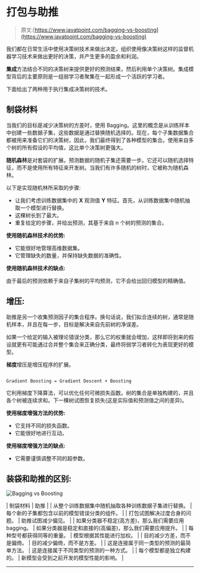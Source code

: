 # 打包与助推

> 原文:[https://www.javatpoint.com/bagging-vs-boosting](https://www.javatpoint.com/bagging-vs-boosting)

我们都在日常生活中使用决策树技术来做出决定。组织使用像决策树这样的监督机器学习技术来做出更好的决策，并产生更多的盈余和利润。

**集成**方法结合不同的决策树来提供更好的预测结果，然后利用单个决策树。集成模型背后的主要原则是一组弱学习者聚集在一起形成一个活跃的学习者。

下面给出了两种用于执行集成决策树的技术。

## 制袋材料

当我们的目标是减少决策树的方差时，使用 Bagging。这里的概念是从训练样本中创建一些数据子集，这些数据是通过替换随机选择的。现在，每个子集数据集合都被用来准备它们的决策树，因此，我们最终得到了各种模型的集合。使用来自多个树的所有假设的平均值，这比单个决策树更强大。

**随机森林**是对套袋的扩展。预测数据的随机子集还需要一步。它还可以随机选择特征，而不是使用所有特征来开发树。当我们有许多随机的树时，它被称为随机森林。

以下是实现随机林所采取的步骤:

*   让我们考虑训练数据集中的 **X** 观测值 **Y** 特征。首先，从训练数据集中随机抽取一个模型进行替换。
*   这棵树长到了最大。
*   重复给定的步骤，并给出预测，其基于来自 n 个树的预测的集合。

**使用随机森林技术的优势:**

*   它能很好地管理高维数据集。
*   它管理缺失的数量，并保持缺失数据的准确性。

**使用随机森林技术的缺点:**

由于最后的预测依赖于来自子集树的平均预测，它不会给出回归模型的精确值。

## 增压:

助推是另一个收集预测因子的集合程序。换句话说，我们拟合连续的树，通常是随机样本，并且在每一步，目标是解决来自先前树的净误差。

如果一个给定的输入被理论错误分类，那么它的权重就会增加，这样即将到来的假设就更有可能通过合并整个集合来正确分类，最终将弱学习者转化为表现更好的模型。

**梯度**增压是增压程序的扩展。

```

Gradient Boosting = Gradient Descent + Boosting

```

它利用梯度下降算法，可以优化任何可微损失函数。树的集合是单独构建的，并且各个树被连续求和。下一棵树试图恢复损失(这是实际值和预测值之间的差异)。

**使用梯度增强方法的优势:**

*   它支持不同的损失函数。
*   它能很好地进行互动。

**使用梯度增强方法的缺点:**

*   它需要谨慎调整不同的超参数。

## 装袋和助推的区别:

![Bagging vs Boosting](../Images/a2814ab5c64566f5eb75b3cf68654337.png)

| 制袋材料 | 助推 |
| 从整个训练数据集中随机抽取各种训练数据子集进行替换。 | 每个新的子集都包含以前的模型错误分类的组件。 |
| 打包试图解决过度合身的问题。 | 助推试图减少偏见。 |
| 如果分类器不稳定(高方差)，那么我们需要应用 bagging。 | 如果分类器是稳定和直接的(高偏差)，那么我们需要应用提升。 |
| 每种型号都获得同等的重量。 | 模型根据其性能进行加权。 |
| 目的减少方差，而不是偏倚。 | 目的减少偏倚，而不是方差。 |
| 这是连接属于同一类型的预测的最简单方法。 | 这是连接属于不同类型的预测的一种方式。 |
| 每个模型都是独立构建的。 | 新模型会受到之前开发的模型性能的影响。 |

* * *